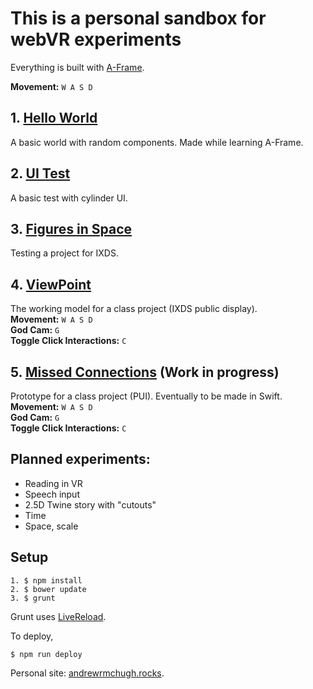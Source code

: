 # This is a personal sandbox for webVR experiments

Everything is built with [A-Frame](https://aframe.io).

**Movement:** `W A S D`

## 1. [Hello World](1--helloworld.html)
A basic world with random components. Made while learning A-Frame.

## 2. [UI Test](2--ui.html)
A basic test with cylinder UI.

## 3. [Figures in Space](3--figures-in-space.html)
Testing a project for IXDS.

## 4. [ViewPoint](4--viewpoint.html)
The working model for a class project (IXDS public display).<br>
**Movement:** `W A S D`<br>
**God Cam:** `G`<br>
**Toggle Click Interactions:** `C`

## 5. [Missed Connections](5--missed-connections.html) (Work in progress)
Prototype for a class project (PUI). Eventually to be made in Swift.<br>
**Movement:** `W A S D`<br>
**God Cam:** `G`<br>
**Toggle Click Interactions:** `C`

## Planned experiments:
- Reading in VR
- Speech input
- 2.5D Twine story with "cutouts"
- Time
- Space, scale

## Setup
```
1. $ npm install
2. $ bower update
3. $ grunt
```
Grunt uses [LiveReload](https://chrome.google.com/webstore/detail/livereload/jnihajbhpnppcggbcgedagnkighmdlei).

To deploy,
```
$ npm run deploy
```

Personal site: [andrewrmchugh.rocks](http://andrewrmchugh.rocks).
